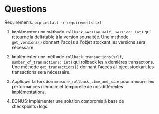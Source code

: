 Questions
=========

Requirements: `pip install -r requirements.txt`

1. Implémenter une méthode `rollback_version(self, version: int)` qui retourne la deltatable à la version souhaitée. Une méthode `get_versions()` donnant l'accès à l'objet stockant les versions sera nécessaire.

2. Implémenter une méthode `rollback_transactions(self, number_of_transactions: int)` qui rollback les `n` dernières transactions. Une méthode `get_transactions()` donnant l'accès à l'oject stockant les transactions sera nécessaire.

3. Appliquer la fonction `measure_rollback_time_and_size` pour mesurer les performances mémoire et temporelle de nos différentes implémentations.

4. BONUS: Implémenter une solution compromis à base de checkpoints+logs.